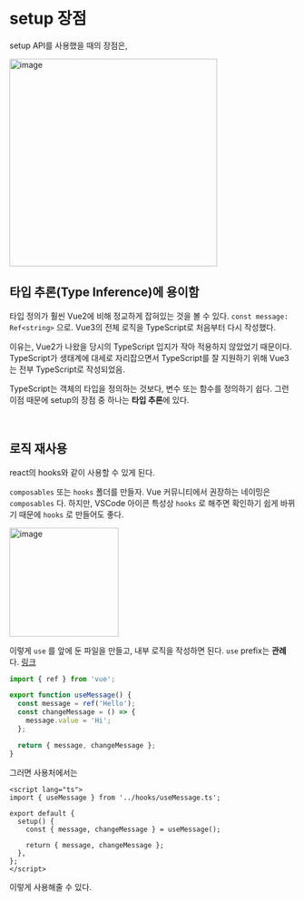 # setup 장점

setup API를 사용했을 때의 장점은, 

<img width="366" alt="image" src="https://github.com/pozafly/TIL/assets/59427983/6a132f05-cccc-46f1-83a1-d952ca023768">

## 타입 추론(Type Inference)에 용이함

타입 정의가 훨씬 Vue2에 비해 정교하게 잡혀있는 것을 볼 수 있다. `const message: Ref<string>` 으로. Vue3의 전체 로직을 TypeScript로 처음부터 다시 작성했다.

이유는, Vue2가 나왔을 당시의 TypeScript 입지가 작아 적용하지 않았었기 때문이다. TypeScript가 생태계에 대세로 자리잡으면서 TypeScript를 잘 지원하기 위해 Vue3는 전부 TypeScript로 작성되었음.

TypeScript는 객체의 타입을 정의하는 것보다, 변수 또는 함수를 정의하기 쉽다. 그런 이점 때문에 setup의 장점 중 하나는 **타입 추론**에 있다.

<br/>

## 로직 재사용

react의 hooks와 같이 사용할 수 있게 된다.

`composables` 또는 `hooks` 폴더를 만들자. Vue 커뮤니티에서 권장하는 네이밍은 `composables` 다. 하지만, VSCode 아이콘 특성상 `hooks` 로 해주면 확인하기 쉽게 바뀌기 때문에 `hooks` 로 만들어도 좋다.

<img width="192" alt="image" src="https://github.com/pozafly/TIL/assets/59427983/ef1e9308-7a8a-4a29-80ff-d472d10507c5">

이렇게 `use` 를 앞에 둔 파일을 만들고, 내부 로직을 작성하면 된다. `use` prefix는 **관례**다. [링크](https://v3-docs.vuejs-korea.org/guide/reusability/composables.html#mouse-tracker-example)

```ts
import { ref } from 'vue';

export function useMessage() {
  const message = ref('Hello');
  const changeMessage = () => {
    message.value = 'Hi';
  };

  return { message, changeMessage };
}
```

그러면 사용처에서는

```vue
<script lang="ts">
import { useMessage } from '../hooks/useMessage.ts';

export default {
  setup() {
    const { message, changeMessage } = useMessage();

    return { message, changeMessage };
  },
};
</script>
```

이렇게 사용해줄 수 있다.